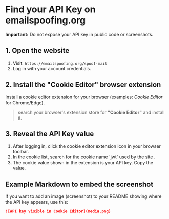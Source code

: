 # Find your API Key on emailspoofing.org

**Important:** Do not expose your API key in public code or screenshots.

## 1. Open the website
1. Visit: `https://emailspoofing.org/spoof-mail`
2. Log in with your account credentials.

## 2. Install the "Cookie Editor" browser extension
Install a cookie editor extension for your browser (examples: *Cookie Editor* for Chrome/Edge).  
> search your browser's extension store for **"Cookie Editor"** and install it.

## 3. Reveal the API Key value
1. After logging in, click the cookie editor extension icon in your browser toolbar.
2. In the cookie list, search for the cookie name 'jwt' used by the site .  
3. The cookie value shown in the extension is your API key. Copy the value.

## Example Markdown to embed the screenshot
If you want to add an image (screenshot) to your README showing where the API key appears, use this:

```markdown
![API key visible in Cookie Editor](media.png)

